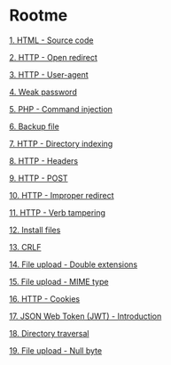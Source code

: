 # Rootme

[1. HTML - Source code](https://github.com/KaitoRyouga/Rootme/tree/master/HTML%20-%20Source%20code%20(ch1))

[2. HTTP - Open redirect](https://github.com/KaitoRyouga/Rootme/tree/master/HTTP%20-%20Open%20redirect%20(ch52))

[3. HTTP - User-agent](https://github.com/KaitoRyouga/Rootme/tree/master/HTTP%20-%20User-agent%20(ch2))

[4. Weak password](https://github.com/KaitoRyouga/Rootme/tree/master/Weak%20password%20(ch3))

[5. PHP - Command injection](https://github.com/KaitoRyouga/Rootme/tree/master/PHP%20-%20Command%20injection%20(ch54))

[6. Backup file](https://github.com/KaitoRyouga/Rootme/tree/master/Backup%20file%20(ch11))

[7. HTTP - Directory indexing](https://github.com/KaitoRyouga/Rootme/tree/master/HTTP%20-%20Directory%20indexing%20(ch4))

[8. HTTP - Headers](https://github.com/KaitoRyouga/Rootme/tree/master/HTTP%20-%20Headers%20(ch5))

[9. HTTP - POST](https://github.com/KaitoRyouga/Rootme/tree/master/HTTP%20-%20POST%20(ch56))

[10. HTTP - Improper redirect](https://github.com/KaitoRyouga/Rootme/tree/master/HTTP%20-%20Improper%20redirect%20(ch32))

[11. HTTP - Verb tampering](https://github.com/KaitoRyouga/Rootme/tree/master/HTTP%20-%20Verb%20tampering%20(ch8))

[12. Install files](https://github.com/KaitoRyouga/Rootme/tree/master/Install%20files%20(ch6))

[13. CRLF](https://github.com/KaitoRyouga/Rootme/tree/master/CRLF%20(ch14))

[14. File upload - Double extensions](https://github.com/KaitoRyouga/Rootme/tree/master/File%20upload%20-%20Double%20extensions%20(ch20))

[15. File upload - MIME type](https://github.com/KaitoRyouga/Rootme/tree/master/File%20upload%20-%20MIME%20type%20(ch21))

[16. HTTP - Cookies]()

[17. JSON Web Token (JWT) - Introduction]()

[18. Directory traversal]()

[19. 	File upload - Null byte]()
